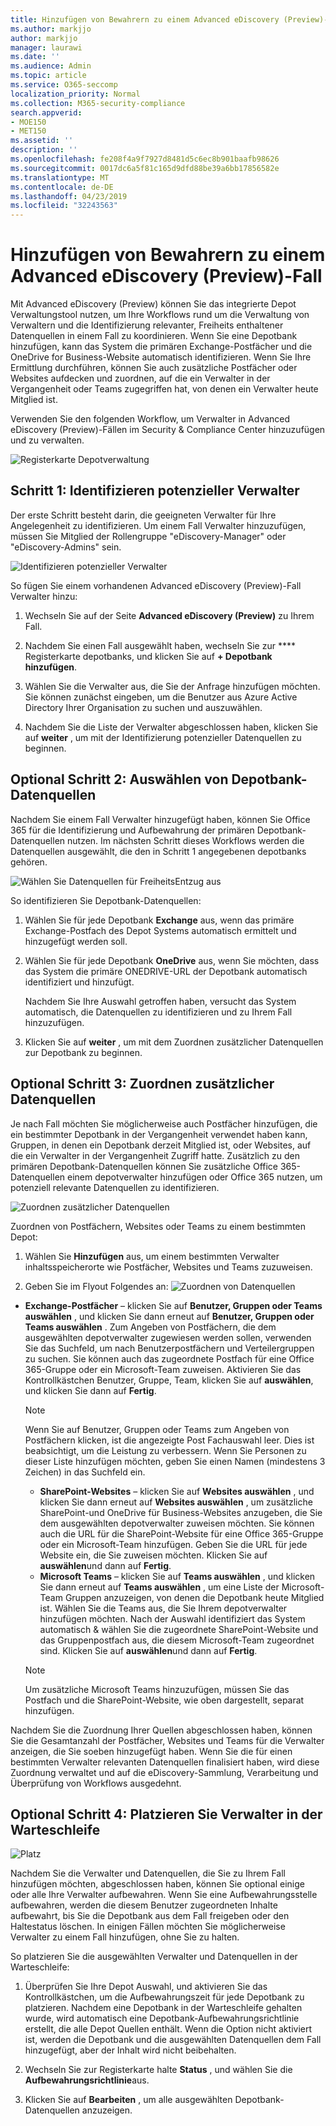 ```yaml
---
title: Hinzufügen von Bewahrern zu einem Advanced eDiscovery (Preview)-Fall
ms.author: markjjo
author: markjjo
manager: laurawi
ms.date: ''
ms.audience: Admin
ms.topic: article
ms.service: O365-seccomp
localization_priority: Normal
ms.collection: M365-security-compliance
search.appverid:
- MOE150
- MET150
ms.assetid: ''
description: ''
ms.openlocfilehash: fe208f4a9f7927d8481d5c6ec8b901baafb98626
ms.sourcegitcommit: 0017dc6a5f81c165d9dfd88be39a6bb17856582e
ms.translationtype: MT
ms.contentlocale: de-DE
ms.lasthandoff: 04/23/2019
ms.locfileid: "32243563"
---
```

# <a name="add-custodians-to-an-advanced-ediscovery-preview-case"></a>Hinzufügen von Bewahrern zu einem Advanced eDiscovery (Preview)-Fall

Mit Advanced eDiscovery (Preview) können Sie das integrierte Depot Verwaltungstool nutzen, um Ihre Workflows rund um die Verwaltung von Verwaltern und die Identifizierung relevanter, Freiheits enthaltener Datenquellen in einem Fall zu koordinieren. Wenn Sie eine Depotbank hinzufügen, kann das System die primären Exchange-Postfächer und die OneDrive for Business-Website automatisch identifizieren. Wenn Sie Ihre Ermittlung durchführen, können Sie auch zusätzliche Postfächer oder Websites aufdecken und zuordnen, auf die ein Verwalter in der Vergangenheit oder Teams zugegriffen hat, von denen ein Verwalter heute Mitglied ist.

Verwenden Sie den folgenden Workflow, um Verwalter in Advanced eDiscovery (Preview)-Fällen im Security & Compliance Center hinzuzufügen und zu verwalten. 

![Registerkarte Depotverwaltung](../media/CustodianMgtPage.png)


## <a name="step-1-identify-potential-custodians"></a>Schritt 1: Identifizieren potenzieller Verwalter

Der erste Schritt besteht darin, die geeigneten Verwalter für Ihre Angelegenheit zu identifizieren. Um einem Fall Verwalter hinzuzufügen, müssen Sie Mitglied der Rollengruppe "eDiscovery-Manager" oder "eDiscovery-Admins" sein.   

![Identifizieren potenzieller Verwalter](../media/AddCustodianStep1.png)

So fügen Sie einem vorhandenen Advanced eDiscovery (Preview)-Fall Verwalter hinzu:

1. Wechseln Sie auf der Seite **Advanced eDiscovery (Preview)** zu Ihrem Fall.
 
2. Nachdem Sie einen Fall ausgewählt haben, wechseln Sie zur **** Registerkarte depotbanks, und klicken Sie auf **+ Depotbank hinzufügen**. 
 
3. Wählen Sie die Verwalter aus, die Sie der Anfrage hinzufügen möchten. Sie können zunächst eingeben, um die Benutzer aus Azure Active Directory Ihrer Organisation zu suchen und auszuwählen.
 
4. Nachdem Sie die Liste der Verwalter abgeschlossen haben, klicken Sie auf **weiter** , um mit der Identifizierung potenzieller Datenquellen zu beginnen. 
  
## <a name="optional-step-2-select-custodian-data-sources"></a>Optional Schritt 2: Auswählen von Depotbank-Datenquellen

Nachdem Sie einem Fall Verwalter hinzugefügt haben, können Sie Office 365 für die Identifizierung und Aufbewahrung der primären Depotbank-Datenquellen nutzen. Im nächsten Schritt dieses Workflows werden die Datenquellen ausgewählt, die den in Schritt 1 angegebenen depotbanks gehören. 

![Wählen Sie Datenquellen für FreiheitsEntzug aus](../media/AddCustodianStep2.png)

So identifizieren Sie Depotbank-Datenquellen: 

1. Wählen Sie für jede Depotbank **Exchange** aus, wenn das primäre Exchange-Postfach des Depot Systems automatisch ermittelt und hinzugefügt werden soll. 
 
2. Wählen Sie für jede Depotbank **OneDrive** aus, wenn Sie möchten, dass das System die primäre ONEDRIVE-URL der Depotbank automatisch identifiziert und hinzufügt. 

    Nachdem Sie Ihre Auswahl getroffen haben, versucht das System automatisch, die Datenquellen zu identifizieren und zu Ihrem Fall hinzuzufügen.
 
4. Klicken Sie auf **weiter** , um mit dem Zuordnen zusätzlicher Datenquellen zur Depotbank zu beginnen.

## <a name="optional-step-3-map-additional-data-sources"></a>Optional Schritt 3: Zuordnen zusätzlicher Datenquellen

Je nach Fall möchten Sie möglicherweise auch Postfächer hinzufügen, die ein bestimmter Depotbank in der Vergangenheit verwendet haben kann, Gruppen, in denen ein Depotbank derzeit Mitglied ist, oder Websites, auf die ein Verwalter in der Vergangenheit Zugriff hatte. Zusätzlich zu den primären Depotbank-Datenquellen können Sie zusätzliche Office 365-Datenquellen einem depotverwalter hinzufügen oder Office 365 nutzen, um potenziell relevante Datenquellen zu identifizieren. 

![Zuordnen zusätzlicher Datenquellen](../media/AddCustodianStep3.PNG)

Zuordnen von Postfächern, Websites oder Teams zu einem bestimmten Depot:
1. Wählen Sie **Hinzufügen** aus, um einem bestimmten Verwalter inhaltsspeicherorte wie Postfächer, Websites und Teams zuzuweisen. 

2. Geben Sie im Flyout Folgendes an: ![Zuordnen von Datenquellen](../media/AddCustodianStep4.PNG)
  -  **Exchange-Postfächer** – klicken Sie auf **Benutzer, Gruppen oder Teams auswählen** , und klicken Sie dann erneut auf **Benutzer, Gruppen oder Teams auswählen** . Zum Angeben von Postfächern, die dem ausgewählten depotverwalter zugewiesen werden sollen, verwenden Sie das Suchfeld, um nach Benutzerpostfächern und Verteilergruppen zu suchen. Sie können auch das zugeordnete Postfach für eine Office 365-Gruppe oder ein Microsoft-Team zuweisen. Aktivieren Sie das Kontrollkästchen Benutzer, Gruppe, Team, klicken Sie auf **auswählen**, und klicken Sie dann auf **Fertig**.

        > [!NOTE]
        > Wenn Sie auf Benutzer, Gruppen oder Teams zum Angeben von Postfächern klicken, ist die angezeigte Post Fachauswahl leer. Dies ist beabsichtigt, um die Leistung zu verbessern. Wenn Sie Personen zu dieser Liste hinzufügen möchten, geben Sie einen Namen (mindestens 3 Zeichen) in das Suchfeld ein.
     
     - **SharePoint-Websites** – klicken Sie auf **Websites auswählen** , und klicken Sie dann erneut auf **Websites auswählen** , um zusätzliche SharePoint-und OneDrive für Business-Websites anzugeben, die Sie dem ausgewählten depotverwalter zuweisen möchten. Sie können auch die URL für die SharePoint-Website für eine Office 365-Gruppe oder ein Microsoft-Team hinzufügen. Geben Sie die URL für jede Website ein, die Sie zuweisen möchten. Klicken Sie auf **auswählen**und dann auf **Fertig**.
     - **Microsoft Teams** – klicken Sie auf **Teams auswählen** , und klicken Sie dann erneut auf **Teams auswählen** , um eine Liste der Microsoft-Team Gruppen anzuzeigen, von denen die Depotbank heute Mitglied ist. Wählen Sie die Teams aus, die Sie Ihrem depotverwalter hinzufügen möchten. Nach der Auswahl identifiziert das System automatisch & wählen Sie die zugeordnete SharePoint-Website und das Gruppenpostfach aus, die diesem Microsoft-Team zugeordnet sind. Klicken Sie auf **auswählen**und dann auf **Fertig**.
        
      > [!NOTE]
      > Um zusätzliche Microsoft Teams hinzuzufügen, müssen Sie das Postfach und die SharePoint-Website, wie oben dargestellt, separat hinzufügen.

Nachdem Sie die Zuordnung Ihrer Quellen abgeschlossen haben, können Sie die Gesamtanzahl der Postfächer, Websites und Teams für die Verwalter anzeigen, die Sie soeben hinzugefügt haben. Wenn Sie die für einen bestimmten Verwalter relevanten Datenquellen finalisiert haben, wird diese Zuordnung verwaltet und auf die eDiscovery-Sammlung, Verarbeitung und Überprüfung von Workflows ausgedehnt. 

## <a name="optional-step-4-place-custodians-on-hold"></a>Optional Schritt 4: Platzieren Sie Verwalter in der Warteschleife

![Platz](../media/AddCustodianStep5.PNG)

Nachdem Sie die Verwalter und Datenquellen, die Sie zu Ihrem Fall hinzufügen möchten, abgeschlossen haben, können Sie optional einige oder alle Ihre Verwalter aufbewahren. Wenn Sie eine Aufbewahrungsstelle aufbewahren, werden die diesem Benutzer zugeordneten Inhalte aufbewahrt, bis Sie die Depotbank aus dem Fall freigeben oder den Haltestatus löschen. In einigen Fällen möchten Sie möglicherweise Verwalter zu einem Fall hinzufügen, ohne Sie zu halten. 

So platzieren Sie die ausgewählten Verwalter und Datenquellen in der Warteschleife:

1. Überprüfen Sie Ihre Depot Auswahl, und aktivieren Sie das Kontrollkästchen, um die Aufbewahrungszeit für jede Depotbank zu platzieren. Nachdem eine Depotbank in der Warteschleife gehalten wurde, wird automatisch eine Depotbank-Aufbewahrungsrichtlinie erstellt, die alle Depot Quellen enthält. Wenn die Option nicht aktiviert ist, werden die Depotbank und die ausgewählten Datenquellen dem Fall hinzugefügt, aber der Inhalt wird nicht beibehalten.

2. Wechseln Sie zur Registerkarte halte **Status** , und wählen Sie die **Aufbewahrungsrichtlinie**aus. 

3. Klicken Sie auf **Bearbeiten** , um alle ausgewählten Depotbank-Datenquellen anzuzeigen.

   
